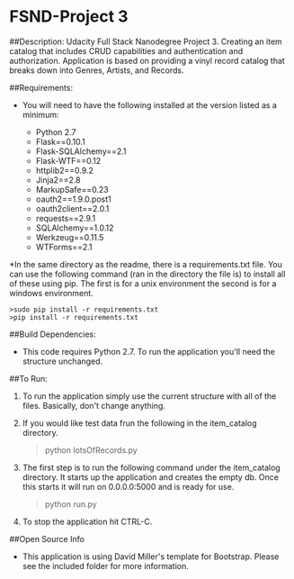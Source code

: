 # FSND-Project 3

##Description:
Udacity Full Stack Nanodegree Project 3. Creating an item catalog that includes CRUD capabilities and authentication and authorization. Application is based on providing a vinyl record catalog that breaks down into Genres, Artists, and Records.

##Requirements:

* You will need to have the following installed at the version listed as a minimum:

    * Python 2.7
    * Flask==0.10.1
    * Flask-SQLAlchemy==2.1
    * Flask-WTF==0.12
    * httplib2==0.9.2
    * Jinja2==2.8
    * MarkupSafe==0.23
    * oauth2==1.9.0.post1
    * oauth2client==2.0.1
    * requests==2.9.1
    * SQLAlchemy==1.0.12
    * Werkzeug==0.11.5
    * WTForms==2.1
    
*In the same directory as the readme, there is a requirements.txt file. You can use the following command (ran in the directory the file is) to install all of these using pip. The first is for a unix environment the second is for a windows environment.

    >sudo pip install -r requirements.txt
    >pip install -r requirements.txt

##Build Dependencies:

* This code requires Python 2.7. To run the application you'll need the structure unchanged. 

##To Run:

1. To run the application simply use the current structure with all of the files. Basically, don't change anything.

2.  If you would like test data frun the following in the item_catalog directory.

    >python lotsOfRecords.py

3. The first step is to run the following command under the item_catalog directory. It starts up the application and creates the empty db. Once this starts it will run on 0.0.0.0:5000 and is ready for use.

    >python run.py

4. To stop the application hit CTRL-C.

##Open Source Info
* This application is using David Miller's template for Bootstrap. Please see the included folder for more information.
